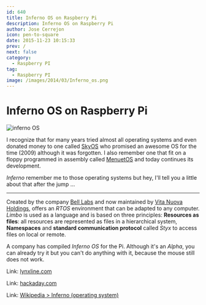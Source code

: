 ```yaml
---
id: 640
title: Inferno OS on Raspberry Pi
description: Inferno OS on Raspberry Pi
author: Jose Cerrejon
icon: pen-to-square
date: 2015-11-23 10:15:33
prev: /
next: false
category:
  - Raspberry PI
tag:
  - Raspberry PI
image: /images/2014/03/Inferno_os.png
---
```


# Inferno OS on Raspberry Pi

![inferno OS](/images/2014/03/Inferno_os.png)

I recognize that for many years tried almost all operating systems and even donated money to one called [SkyOS](http://www.skyos.org) who promised an awesome OS for the time (2009) although it was forgotten. I also remember one that fit on a floppy programmed in assembly called [MenuetOS](http://www.menuetos.net) and today continues its development.

*Inferno* remember me to those operating systems but hey, I'll tell you a little about that after the jump ...

- - -
Created by the company [Bell Labs](http://en.wikipedia.org/wiki/Bell_Labs) and now maintained by [Vita Nuova Holdings](http://en.wikipedia.org/wiki/Vita_Nuova_Holdings), offers an *RTOS* environment that can be adapted to any computer. *Limbo* is used as a language and is based on three principles: **Resources as files**: all resources are represented as files in a hierarchical system, **Namespaces** and **standard communication protocol** called *Styx* to access files on local or remote.

A company has compiled *Inferno OS* for the Pi. Although it's an *Alpha*, you can already try it but you can't do anything with it, because the mouse still does not work.

Link: [lynxline.com](http://lynxline.com/inferno-raspberry-pi-image-alpha-release1/)

Link: [hackaday.com](http://hackaday.com/2015/11/22/inferno-os-on-raspberry-pi/)

Link: [Wikipedia > Inferno (operating system)](http://en.wikipedia.org/wiki/Inferno_%28operating_system%29)